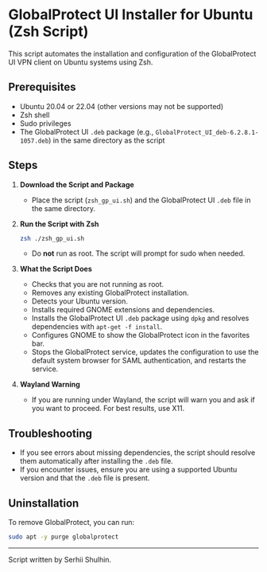# GlobalProtect UI Installer for Ubuntu (Zsh Script)

This script automates the installation and configuration of the GlobalProtect UI VPN client on Ubuntu systems using Zsh.

## Prerequisites

- Ubuntu 20.04 or 22.04 (other versions may not be supported)
- Zsh shell
- Sudo privileges
- The GlobalProtect UI `.deb` package (e.g., `GlobalProtect_UI_deb-6.2.8.1-1057.deb`) in the same directory as the script

## Steps

1. **Download the Script and Package**

   - Place the script (`zsh_gp_ui.sh`) and the GlobalProtect UI `.deb` file in the same directory.

2. **Run the Script with Zsh**

   ```sh
   zsh ./zsh_gp_ui.sh
   ```

   - Do **not** run as root. The script will prompt for sudo when needed.

3. **What the Script Does**

   - Checks that you are not running as root.
   - Removes any existing GlobalProtect installation.
   - Detects your Ubuntu version.
   - Installs required GNOME extensions and dependencies.
   - Installs the GlobalProtect UI `.deb` package using `dpkg` and resolves dependencies with `apt-get -f install`.
   - Configures GNOME to show the GlobalProtect icon in the favorites bar.
   - Stops the GlobalProtect service, updates the configuration to use the default system browser for SAML authentication, and restarts the service.

4. **Wayland Warning**
   - If you are running under Wayland, the script will warn you and ask if you want to proceed. For best results, use X11.

## Troubleshooting

- If you see errors about missing dependencies, the script should resolve them automatically after installing the `.deb` file.
- If you encounter issues, ensure you are using a supported Ubuntu version and that the `.deb` file is present.

## Uninstallation

To remove GlobalProtect, you can run:

```sh
sudo apt -y purge globalprotect
```

---

Script written by Serhii Shulhin.
